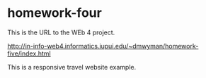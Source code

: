 # homework-four

This is the URL to the WEb 4 project.

http://in-info-web4.informatics.iupui.edu/~dmwyman/homework-five/index.html

This is a responsive travel website example.
